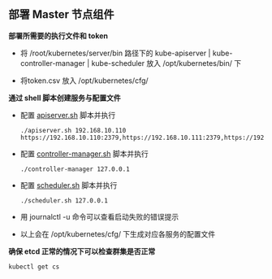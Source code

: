 ## 部署 Master 节点组件

__部署所需要的执行文件和 token__

- 将 /root/kubernetes/server/bin 路径下的 kube-apiserver | kube-controller-manager | kube-scheduler 放入 /opt/kubernetes/bin/ 下

- 将token.csv 放入 /opt/kubernetes/cfg/

__通过 shell 脚本创建服务与配置文件__

- 配置 [apiserver.sh](https://github.com/lcePolarBear/Kubernetes_Basic_Config_Note/blob/master/config-files/apiserver.sh) 脚本并执行    
    ```
    ./apiserver.sh 192.168.10.110 https://192.168.10.110:2379,https://192.168.10.111:2379,https://192.168.10.112:2379
    ```
- 配置 [controller-manager.sh](https://github.com/lcePolarBear/Kubernetes_Basic_Config_Note/blob/master/config-files/controller-manager.sh) 脚本并执行
    ```
    ./controller-manager 127.0.0.1
    ```
- 配置 [scheduler.sh](https://github.com/lcePolarBear/Kubernetes_Basic_Config_Note/blob/master/config-files/scheduler.sh) 脚本并执行
    ```
    ./scheduler.sh 127.0.0.1
    ```
- 用 journalctl -u 命令可以查看启动失败的错误提示

- 以上会在 /opt/kubernetes/cfg/ 下生成对应各服务的配置文件

__确保 etcd 正常的情况下可以检查群集是否正常__
```
kubectl get cs
```